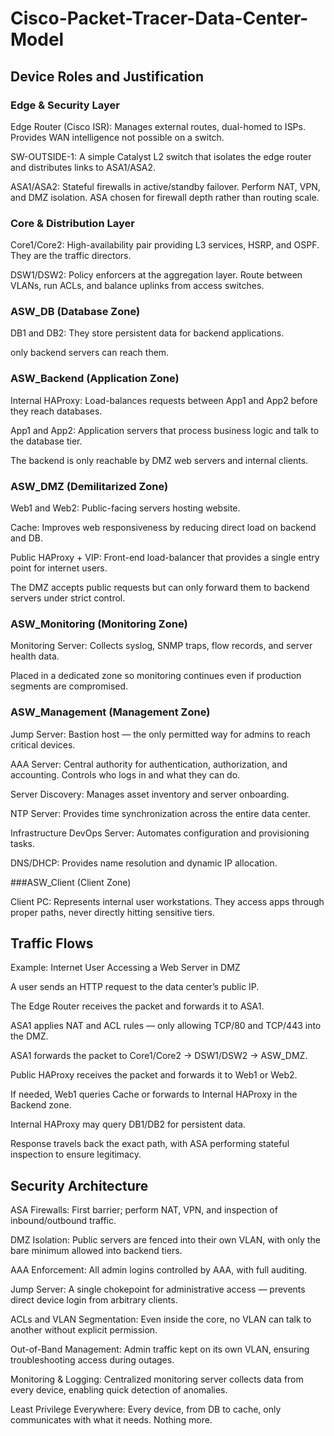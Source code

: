 # Cisco-Packet-Tracer-Data-Center-Model

## Device Roles and Justification

### Edge & Security Layer

Edge Router (Cisco ISR): Manages external routes, dual-homed to ISPs. Provides WAN intelligence not possible on a switch.

SW-OUTSIDE-1: A simple Catalyst L2 switch that isolates the edge router and distributes links to ASA1/ASA2.

ASA1/ASA2: Stateful firewalls in active/standby failover. Perform NAT, VPN, and DMZ isolation. ASA chosen for firewall depth rather than routing scale.

### Core & Distribution Layer

Core1/Core2: High-availability pair providing L3 services, HSRP, and OSPF. They are the traffic directors.

DSW1/DSW2: Policy enforcers at the aggregation layer. Route between VLANs, run ACLs, and balance uplinks from access switches.

### ASW_DB (Database Zone)

DB1 and DB2: They store persistent data for backend applications.

only backend servers can reach them.

### ASW_Backend (Application Zone)

Internal HAProxy: Load-balances requests between App1 and App2 before they reach databases.

App1 and App2: Application servers that process business logic and talk to the database tier.

The backend is only reachable by DMZ web servers and internal clients.

### ASW_DMZ (Demilitarized Zone)

Web1 and Web2: Public-facing servers hosting website.

Cache: Improves web responsiveness by reducing direct load on backend and DB.

Public HAProxy + VIP: Front-end load-balancer that provides a single entry point for internet users.

The DMZ accepts public requests but can only forward them to backend servers under strict control.

### ASW_Monitoring (Monitoring Zone)

Monitoring Server: Collects syslog, SNMP traps, flow records, and server health data.

Placed in a dedicated zone so monitoring continues even if production segments are compromised.

### ASW_Management (Management Zone)

Jump Server: Bastion host — the only permitted way for admins to reach critical devices.

AAA Server: Central authority for authentication, authorization, and accounting. Controls who logs in and what they can do.

Server Discovery: Manages asset inventory and server onboarding.

NTP Server: Provides time synchronization across the entire data center.

Infrastructure DevOps Server: Automates configuration and provisioning tasks.

DNS/DHCP: Provides name resolution and dynamic IP allocation.

###ASW_Client (Client Zone)

Client PC: Represents internal user workstations. They access apps through proper paths, never directly hitting sensitive tiers.

## Traffic Flows

Example: Internet User Accessing a Web Server in DMZ

A user sends an HTTP request to the data center’s public IP.

The Edge Router receives the packet and forwards it to ASA1.

ASA1 applies NAT and ACL rules — only allowing TCP/80 and TCP/443 into the DMZ.

ASA1 forwards the packet to Core1/Core2 → DSW1/DSW2 → ASW_DMZ.

Public HAProxy receives the packet and forwards it to Web1 or Web2.

If needed, Web1 queries Cache or forwards to Internal HAProxy in the Backend zone.

Internal HAProxy may query DB1/DB2 for persistent data.

Response travels back the exact path, with ASA performing stateful inspection to ensure legitimacy.

## Security Architecture

ASA Firewalls: First barrier; perform NAT, VPN, and inspection of inbound/outbound traffic.

DMZ Isolation: Public servers are fenced into their own VLAN, with only the bare minimum allowed into backend tiers.

AAA Enforcement: All admin logins controlled by AAA, with full auditing.

Jump Server: A single chokepoint for administrative access — prevents direct device login from arbitrary clients.

ACLs and VLAN Segmentation: Even inside the core, no VLAN can talk to another without explicit permission.

Out-of-Band Management: Admin traffic kept on its own VLAN, ensuring troubleshooting access during outages.

Monitoring & Logging: Centralized monitoring server collects data from every device, enabling quick detection of anomalies.

Least Privilege Everywhere: Every device, from DB to cache, only communicates with what it needs. Nothing more.

